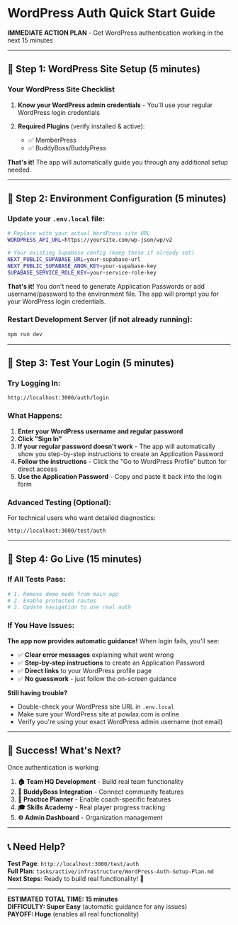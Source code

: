 # WordPress Auth Quick Start Guide

**IMMEDIATE ACTION PLAN** - Get WordPress authentication working in the next 15 minutes

---

## 🚀 **Step 1: WordPress Site Setup** (5 minutes)

### **Your WordPress Site Checklist**
1. **Know your WordPress admin credentials** - You'll use your regular WordPress login credentials

2. **Required Plugins** (verify installed & active):
   - ✅ MemberPress
   - ✅ BuddyBoss/BuddyPress
   
**That's it!** The app will automatically guide you through any additional setup needed.

---

## 🔧 **Step 2: Environment Configuration** (5 minutes)

### **Update your `.env.local` file**:
```bash
# Replace with your actual WordPress site URL
WORDPRESS_API_URL=https://yoursite.com/wp-json/wp/v2

# Your existing Supabase config (keep these if already set)
NEXT_PUBLIC_SUPABASE_URL=your-supabase-url
NEXT_PUBLIC_SUPABASE_ANON_KEY=your-supabase-key
SUPABASE_SERVICE_ROLE_KEY=your-service-role-key
```

**That's it!** You don't need to generate Application Passwords or add username/password to the environment file. The app will prompt you for your WordPress login credentials.

### **Restart Development Server** (if not already running):
```bash
npm run dev
```

---

## 🧪 **Step 3: Test Your Login** (5 minutes)

### **Try Logging In**:
```
http://localhost:3000/auth/login
```

### **What Happens**:
1. **Enter your WordPress username and regular password**
2. **Click "Sign In"**
3. **If your regular password doesn't work** - The app will automatically show you step-by-step instructions to create an Application Password
4. **Follow the instructions** - Click the "Go to WordPress Profile" button for direct access
5. **Use the Application Password** - Copy and paste it back into the login form

### **Advanced Testing** (Optional):
For technical users who want detailed diagnostics:
```
http://localhost:3000/test/auth
```

---

## 🎯 **Step 4: Go Live** (15 minutes)

### **If All Tests Pass**:
```bash
# 1. Remove demo mode from main app
# 2. Enable protected routes
# 3. Update navigation to use real auth
```

### **If You Have Issues**:

**The app now provides automatic guidance!** When login fails, you'll see:
- ✅ **Clear error messages** explaining what went wrong
- ✅ **Step-by-step instructions** to create an Application Password
- ✅ **Direct links** to your WordPress profile page
- ✅ **No guesswork** - just follow the on-screen guidance

**Still having trouble?**
- Double-check your WordPress site URL in `.env.local`
- Make sure your WordPress site at powlax.com is online
- Verify you're using your exact WordPress admin username (not email)

---

## 🚀 **Success! What's Next?**

Once authentication is working:

1. **🏠 Team HQ Development** - Build real team functionality
2. **👥 BuddyBoss Integration** - Connect community features  
3. **📝 Practice Planner** - Enable coach-specific features
4. **🎓 Skills Academy** - Real player progress tracking
5. **⚙️ Admin Dashboard** - Organization management

---

## 📞 **Need Help?**

**Test Page**: `http://localhost:3000/test/auth`  
**Full Plan**: `tasks/active/infrastructure/WordPress-Auth-Setup-Plan.md`  
**Next Steps**: Ready to build real functionality! 🎉

---

**ESTIMATED TOTAL TIME: 15 minutes**  
**DIFFICULTY: Super Easy** (automatic guidance for any issues)  
**PAYOFF: Huge** (enables all real functionality)